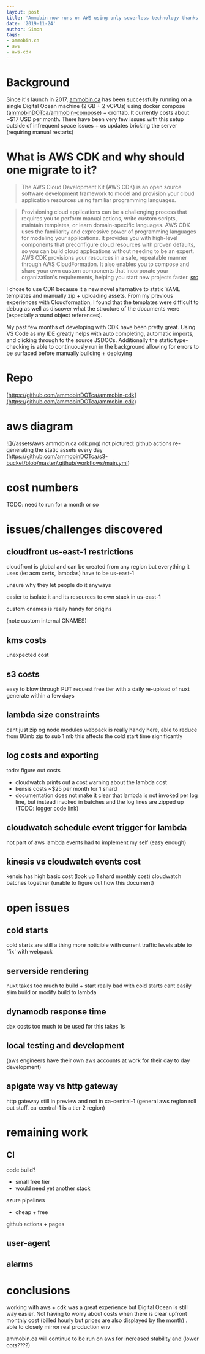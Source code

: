 ```yaml
---
layout: post
title: 'Ammobin now runs on AWS using only severless technology thanks to AWS-CDK'
date: '2019-11-24'
author: Simon
tags:
- ammobin.ca
- aws
- aws-cdk
---
```


# Background
Since it's launch in 2017, [ammobin.ca](https://ammobin.ca) has been successfully running on a single Digital Ocean machine (2 GB +	2 vCPUs) using docker compose ([ammobinDOTca/ammobin-compose](https://github.com/ammobinDOTca/ammobin-compose)) + crontab. It currently costs about ~$17 USD per month. There have been very few issues with this setup outside of infrequent space issues + os updates bricking the server (requiring manual restarts)


# What is AWS CDK and why should one migrate to it?
>The AWS Cloud Development Kit (AWS CDK) is an open source software development framework to model and provision your cloud application resources using familiar programming languages.

>Provisioning cloud applications can be a challenging process that requires you to perform manual actions, write custom scripts, maintain templates, or learn domain-specific languages. AWS CDK uses the familiarity and expressive power of programming languages for modeling your applications. It provides you with high-level components that preconfigure cloud resources with proven defaults, so you can build cloud applications without needing to be an expert. AWS CDK provisions your resources in a safe, repeatable manner through AWS CloudFormation. It also enables you to compose and share your own custom components that incorporate your organization's requirements, helping you start new projects faster.
[src](https://aws.amazon.com/cdk/)

I chose to use CDK because it a new novel alternative to static YAML templates and manually zip + uploading assets. From my previous experiences with Cloudformation, I found that the templates were difficult to debug as well as discover what the structure of the documents were (especially around object references).

My past few months of developing with CDK have been pretty great. Using VS Code as my IDE greatly helps with auto completing, automatic imports, and clicking through to the source JSDOCs. Additionally the static type-checking is able to continuously run in the background allowing for errors to be surfaced before manually building + deploying


# Repo
[https://github.com/ammobinDOTca/ammobin-cdk](https://github.com/ammobinDOTca/ammobin-cdk)

# aws diagram
![](/assets/aws ammobin.ca cdk.png)
not pictured: github actions re-generating the static assets every day (https://github.com/ammobinDOTca/s3-bucket/blob/master/.github/workflows/main.yml)


# cost numbers
TODO:  need to run for a month or so

# issues/challenges discovered

## cloudfront us-east-1 restrictions

cloudfront is global and can be created from any region but everything it uses (ie: acm certs, lambdas) have to be us-east-1

unsure why they let people do it anyways

easier to isolate it and its resources to own stack in us-east-1

custom cnames is really handy for origins

(note custom internal CNAMES)

## kms costs
unexpected cost


## s3 costs
easy to blow through PUT request free tier with a daily re-upload of nuxt generate within a few days


## lambda size constraints
cant just zip og node modules
webpack is really handy here, able to reduce from 80mb zip to sub 1 mb
this affects the cold start time significantly

## log costs and exporting
todo: figure out costs
- cloudwatch prints out a cost warning about the lambda cost
- kensis costs ~$25 per month for 1 shard
- documentation does not make it clear that lambda is not invoked per log line, but instead invoked in batches and the log lines are zipped up (TODO: logger code link)

## cloudwatch schedule event trigger for lambda
not part of aws lambda events
had to implement my self (easy enough)

## kinesis vs cloudwatch events cost
kensis has high basic cost (look up 1 shard monthly cost)
cloudwatch batches together (unable to figure out how this document)

# open issues
## cold starts
cold starts are still a thing
more noticible with current traffic levels
able to 'fix' with webpack

## serverside rendering
nuxt takes too much to build + start
really bad with cold starts
cant easily slim build or modify build to lambda

## dynamodb response time
dax costs too much to be used for this 
takes 1s


## local testing and development

(aws engineers have their own aws accounts at work for their day to day development)

## apigate way vs http gateway 
http gateway still in preview and not in ca-central-1
(general aws region roll out stuff. ca-central-1 is a tier 2 region)

# remaining work

## CI
code build?
- small free tier
- would need yet another stack

azure pipelines
- cheap + free

github actions + pages

## user-agent

## alarms

# conclusions
working with aws + cdk was a great experience but Digital Ocean is still way easier. Not having to worry about costs when there is clear upfront monthly cost (billed hourly but prices are also displayed by the month) . able to closely mirror real production env

ammobin.ca will continue to be run on aws for increased stability and (lower cots????)
